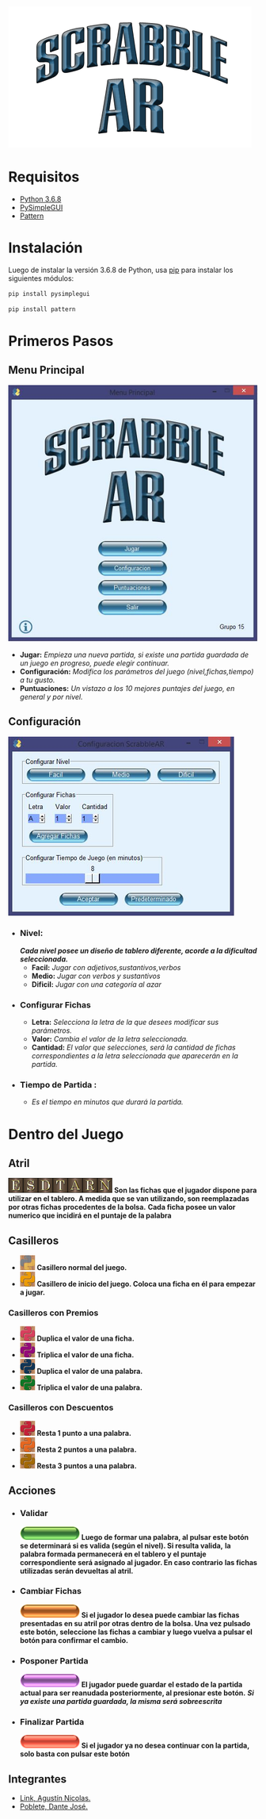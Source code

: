 ![](/img/LOGO.png)
# Requisitos
* [Python 3.6.8](https://www.python.org/downloads/release/python-368/)
* [PySimpleGUI](https://github.com/PySimpleGUI)
* [Pattern](https://github.com/clips/pattern)
# Instalación
Luego de instalar la versión 3.6.8 de Python, usa [pip](https://pip.pypa.io/en/stable/) para instalar los siguientes módulos:
```bash
pip install pysimplegui
```
```bash
pip install pattern
```
# Primeros Pasos

## Menu Principal
![](/img/Menu.JPG)
 * **Jugar:** *Empieza una nueva partida, si existe una partida guardada de un juego en progreso, puede elegir continuar.*
 * **Configuración:** *Modifica los parámetros del juego (nivel,fichas,tiempo) a tu gusto.*
 * **Puntuaciones:** *Un vistazo a los 10 mejores puntajes del juego, en general y por nivel.*

## Configuración
![](/img/Config.JPG)
* ### Nivel:
  ***Cada nivel posee un diseño de tablero diferente, acorde a la dificultad seleccionada.***
  * **Facil:** *Jugar con adjetivos,sustantivos,verbos*
  * **Medio:** *Jugar con verbos y sustantivos*
  * **Dificil:** *Jugar con una categoría al azar*
* ### Configurar Fichas  
  * **Letra:** *Selecciona la letra de la que desees modificar sus parámetros.*
  * **Valor:** *Cambia el valor de la letra seleccionada.*
  * **Cantidad:** *El valor que selecciones, será la cantidad de fichas correspondientes a la letra seleccionada que aparecerán en la partida.*
* ### Tiempo de Partida : 
  * *Es el tiempo en minutos que durará la partida.*
  
# Dentro del Juego
  
 ## Atril
![](/letras/E.png)![](/letras/S.png)![](/letras/D.png)![](/letras/T.png)![](/letras/A.png)![](/letras/R.png)![](/letras/N.png)
**Son las fichas que el jugador dispone para utilizar en el tablero. A medida que se van utilizando, son reemplazadas por otras fichas procedentes de la bolsa.**
**Cada ficha posee un valor numerico que incidirá en el puntaje de la palabra**
 ## Casilleros
  * ![](/img/N.png) **Casillero normal del juego.**
  * ![](/img/IN.png) **Casillero de inicio del juego. Coloca una ficha en él para empezar a jugar.**
 ### Casilleros con Premios
  * ![](/img/DL.png) **Duplica el valor de una ficha.**
  * ![](/img/TL.png) **Triplica el valor de una ficha.**
  * ![](/img/DP.png) **Duplica el valor de una palabra.**
  * ![](/img/TP.png) **Triplica el valor de una palabra.**
 ### Casilleros con Descuentos
  * ![](/img/P1.png) **Resta 1 punto a una palabra.**
  * ![](/img/P2.png) **Resta 2 puntos a una palabra.** 
  * ![](/img/P3.png) **Resta 3 puntos a una palabra.**
 ## Acciones
  * ### Validar
    ![](/img/VAL.png)
    **Luego de formar una palabra, al pulsar este botón se determinará si es valida (según el nivel). Si resulta valida,**
    **la palabra formada permanecerá en el tablero y el puntaje correspondiente será asignado al jugador. En caso contrario**
    **las fichas utilizadas serán devueltas al atril.**
  * ### Cambiar Fichas
    ![](/img/CF.png)
    **Si el jugador lo desea puede cambiar las fichas presentadas en su atril por otras dentro de la bolsa. Una vez pulsado**
    **este botón, seleccione las fichas a cambiar y luego vuelva a pulsar el botón para confirmar el cambio.**
  * ### Posponer Partida
    ![](/img/POS.png)
    **El jugador puede guardar el estado de la partida actual para ser reanudada posteriormente, al presionar este botón.**
    ***Si ya existe una partida guardada, la misma será sobreescrita***
  * ### Finalizar Partida
    ![](/img/FIN.png)
    **Si el jugador ya no desea continuar con la partida, solo basta con pulsar este botón**
  ## Integrantes
  * [Link, Agustín Nicolas.](https://github.com/aguslink97)
  * [Poblete, Dante José.](https://github.com/dantepoblete)
